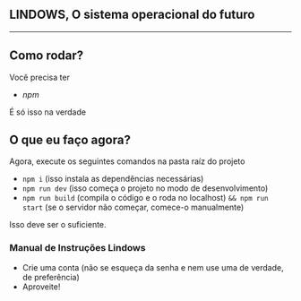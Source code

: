 ## **LINDOWS**, O sistema operacional do futuro
---

## Como rodar?


Você precisa ter
- _npm_

É só isso na verdade

## O que eu faço agora?

Agora, execute os seguintes comandos na pasta raíz do projeto

- ```npm i``` (isso instala as dependências necessárias)
- ```npm run dev``` (isso começa o projeto no modo de desenvolvimento)
- ```npm run build``` (compila o código e o roda no localhost) ```&& npm run start``` (se o servidor não começar, comece-o manualmente)

Isso deve ser o suficiente.

### Manual de Instruções Lindows

- Crie uma conta (não se esqueça da senha e nem use uma de verdade, de preferência)
- Aproveite!